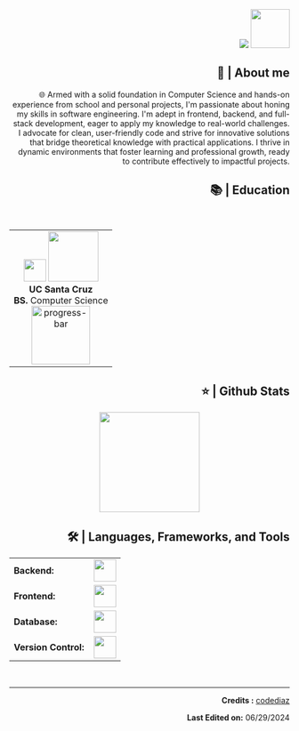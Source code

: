 <div align="right">
<a style="text-decoration: none" target="_blank"href="https://github.com/georgesono21/georgesono21">
<img src="https://visitor-badge.laobi.icu/badge?page_id=codeSono.codeSono&left_color=gray&right_color=blue&left_text=Coders%20visitors">
</a>
<a style="text-decoration: none" target="_blank" href="https://www.linkedin.com/in/yoshinobu-sono/" >
<img width="70"src="http
  
</div>

<br>

<img src="https://readme-typing-svg.herokuapp.com/?font=Roboto&weight=900&size=40=true&vCenter=true&width=500&height=70&duration=4000&color=B3B3B3&lines=Hi+There!+👋;+I'm+Yoshinbou+(George)+Sono!;" />

<h2>📖 | About me</h2> 
🌐 Armed with a solid foundation in Computer Science and hands-on experience from school and personal projects, I'm passionate about honing my skills in software engineering. I'm adept in frontend, backend, and full-stack development, eager to apply my knowledge to real-world challenges. I advocate for clean, user-friendly code and strive for innovative solutions that bridge theoretical knowledge with practical applications. I thrive in dynamic environments that foster learning and professional growth, ready to contribute effectively to impactful projects.


<h2>📚 | Education</h2>
<br/>

<div align="center">
  <table style="margin-left: auto; margin-right: auto;">
    <tr>
      <td align="center">
        <img src="https://thumbs4.imagebam.com/b4/6b/77/MESRJT1_t.png" height="40"/>
        <img src="https://www.ucsc.edu/wp-content/uploads/2023/08/fiat-slug.png" width="90"/>
        <br/>
        <strong>UC Santa Cruz</strong><br><strong>BS.</strong> Computer Science<br>
        <img src="https://progress-bar.dev/90/" width="105" alt="progress-bar"/>
      </td>
    </tr>
  </table>
</div>

<h2>⭐ | Github Stats </h2>

<div align="center">
<a href="https://github.com/georgesono21">
<img height="180em" src="https://github-readme-stats.vercel.app/api/top-langs/?username=georgesono21&layout=compact&langs_count=7&theme=default"/></a>
</div>

<h2>🛠️ | Languages, Frameworks, and Tools </h2>
<table>
    <tr>
        <td style="font-weight: bold; padding-right: 10px; vertical-align: center; border: none;">Backend:</td>
        <td><img height="40" src="https://skillicons.dev/icons?i=nodejs,express,python, go"/></td>
    </tr>
    <tr>
        <td style="font-weight: bold; padding-right: 10px; vertical-align: center;">Frontend:</td>
        <td><img height="40" src="https://skillicons.dev/icons?i=react,nextjs,bootstrap,html,css,js,ts,vue"/></td>
    </tr>
    <tr>
        <td style="font-weight: bold; padding-right: 10px; vertical-align: center; border: none;">Database:</td>
        <td><img height="40" src="https://skillicons.dev/icons?i=mysql,postgresql,sqlite,firebase,mongodb,"/></td>
    </tr>
    <tr>
        <td style="font-weight: bold; padding-right: 10px; vertical-align: center; border: none;">Version Control:</td>
        <td><img height="40" src="https://skillicons.dev/icons?i=github,gitlab"/></td>
    </tr>
</table>
<br>

---

**Credits :** [codediaz](https://github.com/codediaz)

**Last Edited on:** 06/29/2024
